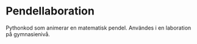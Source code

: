 # Pendellaboration
Pythonkod som animerar en matematisk pendel. 
Användes i en laboration på gymnasienivå.
